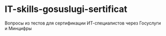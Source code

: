 # IT-skills-gosuslugi-sertificat
Вопросы из тестов для сертификации ИТ-специалистов через Госуслуги и Минцифры
